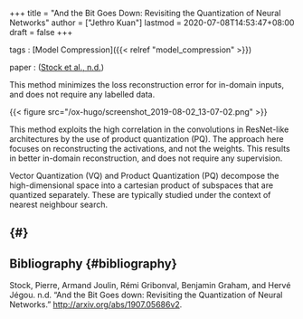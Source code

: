 +++
title = "And the Bit Goes Down: Revisiting the Quantization of Neural Networks"
author = ["Jethro Kuan"]
lastmod = 2020-07-08T14:53:47+08:00
draft = false
+++

tags
: [Model Compression]({{< relref "model_compression" >}})

paper
: ([Stock et al., n.d.](#org3aa1b44))

This method minimizes the loss reconstruction error for in-domain
inputs, and does not require any labelled data.

{{< figure src="/ox-hugo/screenshot_2019-08-02_13-07-02.png" >}}

This method exploits the high correlation in the convolutions in
ResNet-like architectures by the use of product quantization (PQ). The
approach here focuses on reconstructing the activations, and not the
weights. This results in better in-domain reconstruction, and does not
require any supervision.

Vector Quantization (VQ) and Product Quantization (PQ) decompose the
high-dimensional space into a cartesian product of subspaces that are
quantized separately. These are typically studied under the context of
nearest neighbour search.

## {#}

## Bibliography {#bibliography}

<a id="org3aa1b44"></a>Stock, Pierre, Armand Joulin, Rémi Gribonval, Benjamin Graham, and Hervé Jégou. n.d. “And the Bit Goes down: Revisiting the Quantization of Neural Networks.” <http://arxiv.org/abs/1907.05686v2>.
